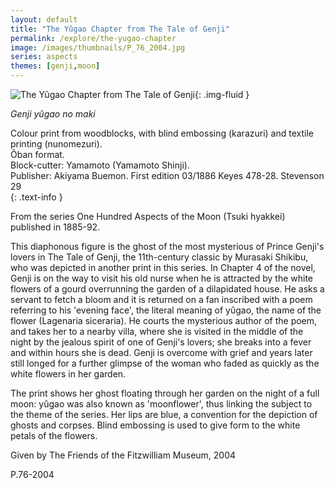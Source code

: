 ```yaml
---
layout: default
title: "The Yûgao Chapter from The Tale of Genji"
permalink: /explore/the-yugao-chapter
image: /images/thumbnails/P_76_2004.jpg
series: aspects
themes: [genji,moon]
---
```


![The Yûgao Chapter from The Tale of Genji]({{site.baseurl}}/images/P_76_2004.jpg){: .img-fluid }

_Genji yûgao no maki_

Colour print from woodblocks, with blind embossing (karazuri) and textile printing (nunomezuri).    
Ôban format.  
Block-cutter: Yamamoto (Yamamoto Shinji).  
Publisher: Akiyama Buemon. First edition 03/1886
Keyes 478-28. Stevenson 29    
{: .text-info }

From the series One Hundred Aspects of the Moon (Tsuki hyakkei) published
in 1885-92.


This diaphonous figure
is the ghost of the most mysterious of Prince Genji's lovers in
The Tale of Genji, the 11th-century classic by Murasaki
Shikibu, who was depicted in another print in this series. In Chapter
4 of the novel, Genji is on the way to visit his old nurse when
he is attracted by the white flowers of a gourd overrunning the
garden of a dilapidated house. He asks a servant to fetch a bloom
and it is returned on a fan inscribed with a poem referring to his
'evening face', the literal meaning of yûgao, the
name of the flower (Lagenaria siceraria). He courts the mysterious
author of the poem, and takes her to a nearby villa, where she is
visited in the middle of the night by the jealous spirit of one
of Genji's lovers; she breaks into a fever and within hours she
is dead. Genji is overcome with grief and years later still longed
for a further glimpse of the woman who faded as quickly as the white
flowers in her garden.

The print shows her ghost floating through her garden on the night of a full moon: yûgao
was also known as 'moonflower', thus linking the subject to
the theme of the series. Her lips are blue, a convention for the
depiction of ghosts and corpses. Blind embossing is used to give
form to the white petals of the flowers.

Given by The Friends of the Fitzwilliam Museum, 2004

P.76-2004
